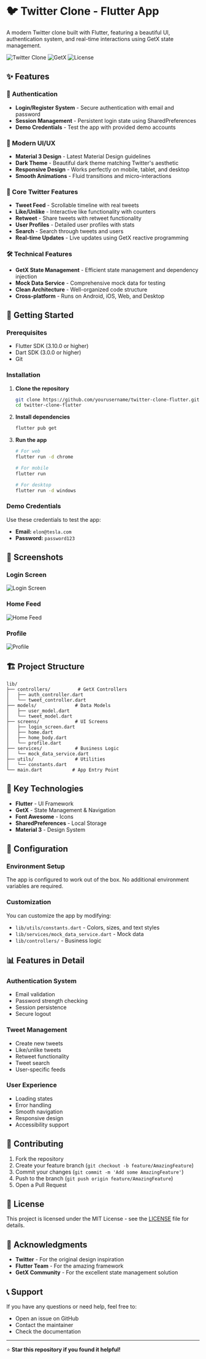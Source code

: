 # 🐦 Twitter Clone - Flutter App

A modern Twitter clone built with Flutter, featuring a beautiful UI, authentication system, and real-time interactions using GetX state management.

![Twitter Clone](https://img.shields.io/badge/Flutter-3.10+-blue?style=for-the-badge&logo=flutter)
![GetX](https://img.shields.io/badge/GetX-4.6+-green?style=for-the-badge)
![License](https://img.shields.io/badge/License-MIT-yellow?style=for-the-badge)

## ✨ Features

### 🔐 Authentication
- **Login/Register System** - Secure authentication with email and password
- **Session Management** - Persistent login state using SharedPreferences
- **Demo Credentials** - Test the app with provided demo accounts

### 🎨 Modern UI/UX
- **Material 3 Design** - Latest Material Design guidelines
- **Dark Theme** - Beautiful dark theme matching Twitter's aesthetic
- **Responsive Design** - Works perfectly on mobile, tablet, and desktop
- **Smooth Animations** - Fluid transitions and micro-interactions

### 📱 Core Twitter Features
- **Tweet Feed** - Scrollable timeline with real tweets
- **Like/Unlike** - Interactive like functionality with counters
- **Retweet** - Share tweets with retweet functionality
- **User Profiles** - Detailed user profiles with stats
- **Search** - Search through tweets and users
- **Real-time Updates** - Live updates using GetX reactive programming

### 🛠️ Technical Features
- **GetX State Management** - Efficient state management and dependency injection
- **Mock Data Service** - Comprehensive mock data for testing
- **Clean Architecture** - Well-organized code structure
- **Cross-platform** - Runs on Android, iOS, Web, and Desktop

## 🚀 Getting Started

### Prerequisites
- Flutter SDK (3.10.0 or higher)
- Dart SDK (3.0.0 or higher)
- Git

### Installation

1. **Clone the repository**
   ```bash
   git clone https://github.com/yourusername/twitter-clone-flutter.git
   cd twitter-clone-flutter
   ```

2. **Install dependencies**
   ```bash
   flutter pub get
   ```

3. **Run the app**
   ```bash
   # For web
   flutter run -d chrome
   
   # For mobile
   flutter run
   
   # For desktop
   flutter run -d windows
   ```

### Demo Credentials
Use these credentials to test the app:
- **Email:** `elon@tesla.com`
- **Password:** `password123`

## 📱 Screenshots

### Login Screen
![Login Screen](assets/screenshots/login.png)

### Home Feed
![Home Feed](assets/screenshots/home.png)

### Profile
![Profile](assets/screenshots/profile.png)

## 🏗️ Project Structure

```
lib/
├── controllers/          # GetX Controllers
│   ├── auth_controller.dart
│   └── tweet_controller.dart
├── models/              # Data Models
│   ├── user_model.dart
│   └── tweet_model.dart
├── screens/             # UI Screens
│   ├── login_screen.dart
│   ├── home.dart
│   ├── home_body.dart
│   └── profile.dart
├── services/            # Business Logic
│   └── mock_data_service.dart
├── utils/               # Utilities
│   └── constants.dart
└── main.dart           # App Entry Point
```

## 🎯 Key Technologies

- **Flutter** - UI Framework
- **GetX** - State Management & Navigation
- **Font Awesome** - Icons
- **SharedPreferences** - Local Storage
- **Material 3** - Design System

## 🔧 Configuration

### Environment Setup
The app is configured to work out of the box. No additional environment variables are required.

### Customization
You can customize the app by modifying:
- `lib/utils/constants.dart` - Colors, sizes, and text styles
- `lib/services/mock_data_service.dart` - Mock data
- `lib/controllers/` - Business logic

## 📊 Features in Detail

### Authentication System
- Email validation
- Password strength checking
- Session persistence
- Secure logout

### Tweet Management
- Create new tweets
- Like/unlike tweets
- Retweet functionality
- Tweet search
- User-specific feeds

### User Experience
- Loading states
- Error handling
- Smooth navigation
- Responsive design
- Accessibility support

## 🤝 Contributing

1. Fork the repository
2. Create your feature branch (`git checkout -b feature/AmazingFeature`)
3. Commit your changes (`git commit -m 'Add some AmazingFeature'`)
4. Push to the branch (`git push origin feature/AmazingFeature`)
5. Open a Pull Request

## 📝 License

This project is licensed under the MIT License - see the [LICENSE](LICENSE) file for details.

## 🙏 Acknowledgments

- **Twitter** - For the original design inspiration
- **Flutter Team** - For the amazing framework
- **GetX Community** - For the excellent state management solution

## 📞 Support

If you have any questions or need help, feel free to:
- Open an issue on GitHub
- Contact the maintainer
- Check the documentation

---

⭐ **Star this repository if you found it helpful!**
